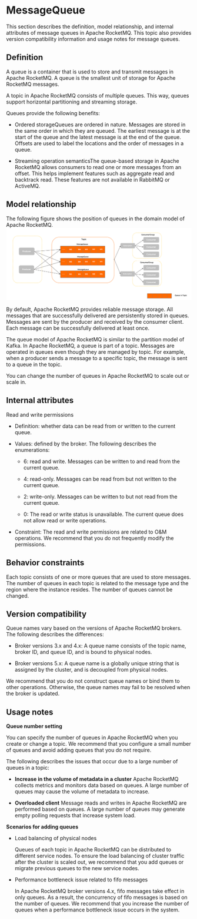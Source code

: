 # MessageQueue 

This section describes the definition, model relationship, and internal attributes of message queues in Apache RocketMQ. This topic also provides version compatibility information and usage notes for message queues.

## Definition 


A queue is a container that is used to store and transmit messages in Apache RocketMQ. A queue is the smallest unit of storage for Apache RocketMQ messages.

A topic in Apache RocketMQ consists of multiple queues. This way, queues support horizontal partitioning and streaming storage.

Queues provide the following benefits:

* Ordered storageQueues are ordered in nature. Messages are stored in the same order in which they are queued. The earliest message is at the start of the queue and the latest message is at the end of the queue. Offsets are used to label the locations and the order of messages in a queue.

* Streaming operation semanticsThe queue-based storage in Apache RocketMQ allows consumers to read one or more messages from an offset. This helps implement features such as aggregate read and backtrack read. These features are not available in RabbitMQ or ActiveMQ.

  




## Model relationship

The following figure shows the position of queues in the domain model of Apache RocketMQ.![队列](../picture/v5/archiforqueue.png)

By default, Apache RocketMQ provides reliable message storage. All messages that are successfully delivered are persistently stored in queues. Messages are sent by the producer and received by the consumer client. Each message can be successfully delivered at least once.

The queue model of Apache RocketMQ is similar to the partition model of Kafka. In Apache RocketMQ, a queue is part of a topic. Messages are operated in queues even though they are managed by topic. For example, when a producer sends a message to a specific topic, the message is sent to a queue in the topic.

You can change the number of queues in Apache RocketMQ to scale out or scale in.

## Internal attributes

Read and write permissions

* Definition: whether data can be read from or written to the current queue.

* Values: defined by the broker. The following describes the enumerations:
  * 6: read and write. Messages can be written to and read from the current queue.

  * 4: read-only. Messages can be read from but not written to the current queue.

  * 2: write-only. Messages can be written to but not read from the current queue.

  * 0: The read or write status is unavailable. The current queue does not allow read or write operations.


* Constraint: The read and write permissions are related to O\&M operations. We recommend that you do not frequently modify the permissions.





## Behavior constraints

Each topic consists of one or more queues that are used to store messages. The number of queues in each topic is related to the message type and the region where the instance resides. The number of queues cannot be changed.

## Version compatibility

Queue names vary based on the versions of Apache RocketMQ brokers. The following describes the differences:

* Broker versions 3.x and 4.x: A queue name consists of the topic name, broker ID, and queue ID, and is bound to physical nodes.

* Broker versions 5.x: A queue name is a globally unique string that is assigned by the cluster, and is decoupled from physical nodes.




We recommend that you do not construct queue names or bind them to other operations. Otherwise, the queue names may fail to be resolved when the broker is updated.
## Usage notes

**Queue number setting**

You can specify the number of queues in Apache RocketMQ when you create or change a topic. We recommend that you configure a small number of queues and avoid adding queues that you do not require.

The following describes the issues that occur due to a large number of queues in a topic:

* **Increase in the volume of metadata in a cluster** Apache RocketMQ collects metrics and monitors data based on queues. A large number of queues may cause the volume of metadata to increase.



* **Overloaded client** Message reads and writes in Apache RocketMQ are performed based on queues. A large number of queues may generate empty polling requests that increase system load.


**Scenarios for adding queues**

* Load balancing of physical nodes

  Queues of each topic in Apache RocketMQ can be distributed to different service nodes. To ensure the load balancing of cluster traffic after the cluster is scaled out, we recommend that you add queues or migrate previous queues to the new service nodes.



* Performance bottleneck issue related to fifo messages

  In Apache RocketMQ broker versions 4.x, fifo messages take effect in only queues. As a result, the concurrency of fifo messages is based on the number of queues. We recommend that you increase the number of queues when a performance bottleneck issue occurs in the system.



